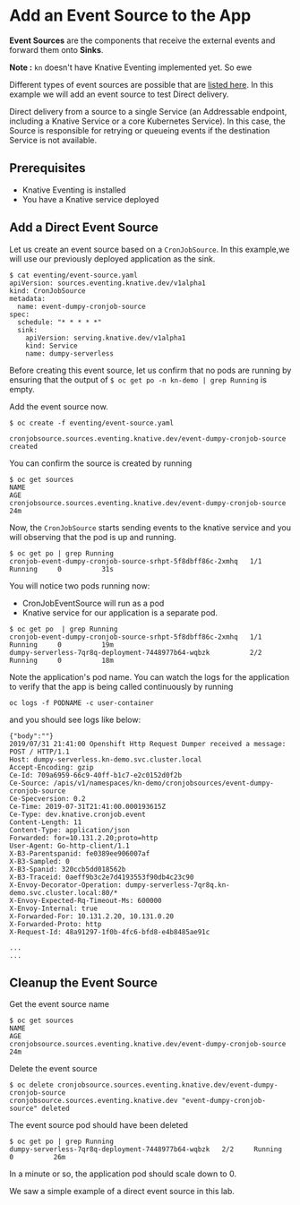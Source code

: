 # Add an Event Source to the App

**Event Sources** are the components that receive the external events and forward them onto **Sinks**.

**Note :** `kn` doesn't have Knative Eventing implemented yet. So ewe

Different types of event sources are possible that are [listed here](https://knative.dev/docs/eventing/sources/). In this example we will add an event source to test Direct delivery.

Direct delivery from a source to a single Service (an Addressable endpoint, including a Knative Service or a core Kubernetes Service). In this case, the Source is responsible for retrying or queueing events if the destination Service is not available.


## Prerequisites
* Knative Eventing is installed
* You have a Knative service deployed

## Add a Direct Event Source

Let us create an event source based on a `CronJobSource`. In this example,we will use our previously deployed application as the sink.

```
$ cat eventing/event-source.yaml 
apiVersion: sources.eventing.knative.dev/v1alpha1
kind: CronJobSource 
metadata:
  name: event-dumpy-cronjob-source
spec:
  schedule: "* * * * *"
  sink:
    apiVersion: serving.knative.dev/v1alpha1
    kind: Service
    name: dumpy-serverless 

```

Before creating this event source, let us confirm that no pods are running by ensuring that the output of `$ oc get po -n kn-demo | grep Running` is empty.

Add the event source now.

```
$ oc create -f eventing/event-source.yaml 

cronjobsource.sources.eventing.knative.dev/event-dumpy-cronjob-source created
```

You can confirm the source is created by running

```
$ oc get sources
NAME                                                                    AGE
cronjobsource.sources.eventing.knative.dev/event-dumpy-cronjob-source   24m
```

Now, the `CronJobSource` starts sending events to the knative service and you will observing that the pod is up and running.

```
$ oc get po | grep Running
cronjob-event-dumpy-cronjob-source-srhpt-5f8dbff86c-2xmhq   1/1     Running     0          31s
```

You will notice two pods running now:
* CronJobEventSource will run as a pod
* Knative service for our application is a separate pod.


```
$ oc get po  | grep Running
cronjob-event-dumpy-cronjob-source-srhpt-5f8dbff86c-2xmhq   1/1     Running     0          19m
dumpy-serverless-7qr8q-deployment-7448977b64-wqbzk          2/2     Running     0          18m

```

Note the application's pod name. You can watch the logs for the application to verify that the app is being called continuously  by running 

```oc logs -f PODNAME -c user-container```

and you should see logs like below:

```
{"body":""}
2019/07/31 21:41:00 Openshift Http Request Dumper received a message: POST / HTTP/1.1
Host: dumpy-serverless.kn-demo.svc.cluster.local
Accept-Encoding: gzip
Ce-Id: 709a6959-66c9-40ff-b1c7-e2c0152d0f2b
Ce-Source: /apis/v1/namespaces/kn-demo/cronjobsources/event-dumpy-cronjob-source
Ce-Specversion: 0.2
Ce-Time: 2019-07-31T21:41:00.000193615Z
Ce-Type: dev.knative.cronjob.event
Content-Length: 11
Content-Type: application/json
Forwarded: for=10.131.2.20;proto=http
User-Agent: Go-http-client/1.1
X-B3-Parentspanid: fe0389ee906007af
X-B3-Sampled: 0
X-B3-Spanid: 320ccb5dd018562b
X-B3-Traceid: 0aeff9b3c2e7d4193553f90db4c23c90
X-Envoy-Decorator-Operation: dumpy-serverless-7qr8q.kn-demo.svc.cluster.local:80/*
X-Envoy-Expected-Rq-Timeout-Ms: 600000
X-Envoy-Internal: true
X-Forwarded-For: 10.131.2.20, 10.131.0.20
X-Forwarded-Proto: http
X-Request-Id: 48a91297-1f0b-4fc6-bfd8-e4b8485ae91c

...
...
```

## Cleanup the Event Source

Get the event source name
```
$ oc get sources
NAME                                                                    AGE
cronjobsource.sources.eventing.knative.dev/event-dumpy-cronjob-source   24m
```

Delete the event source

```
$ oc delete cronjobsource.sources.eventing.knative.dev/event-dumpy-cronjob-source
cronjobsource.sources.eventing.knative.dev "event-dumpy-cronjob-source" deleted
```

The event source pod should have been deleted

```
$ oc get po | grep Running
dumpy-serverless-7qr8q-deployment-7448977b64-wqbzk   2/2     Running     0          26m
```

In a minute or so, the application pod should scale down to 0.

We saw a simple example of a direct event source in this lab.






